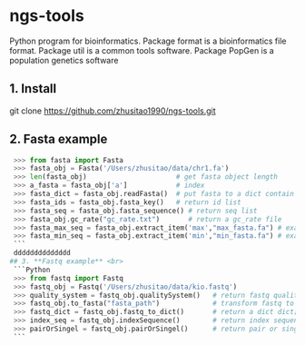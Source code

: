 # ngs-tools

Python program for bioinformatics. Package format is a bioinformatics file format. Package util is a common tools software. Package PopGen is a population genetics software

## 1. **Install** <br>
   git clone https://github.com/zhusitao1990/ngs-tools.git <br>

## 2. **Fasta example** <br>
   ```Python
    >>> from fasta import Fasta
    >>> fasta_obj = Fasta('/Users/zhusitao/data/chr1.fa')
    >>> len(fasta_obj)                      # get fasta object length
    >>> a_fasta = fasta_obj['a']            # index
    >>> fasta_dict = fasta_obj.readFasta()  # put fasta to a dict contain id and seq
    >>> fasta_ids = fasta_obj.fasta_key()   # return id list
    >>> fasta_seq = fasta_obj.fasta_sequence() # return seq list
    >>> fasta_obj.gc_rate("gc_rate.txt")       # return a gc_rate file
    >>> fasta_max_seq = fasta_obj.extract_item('max',"max_fasta.fa") # exact a max length fasta
    >>> fasta_min_seq = fasta_obj.extract_item('min',"min_fasta.fa") # exact a min length fasta
    ```
    dddddddddddddd
## 3. **Fastq example** <br>
    ```Python
    >>> from fastq import Fastq
    >>> fastq_obj = Fastq('/Users/zhusitao/data/kio.fastq')
    >>> quality_system = fastq_obj.qualitySystem()   # return fastq quality system
    >>> fastq_obj.to_fasta("fasta_path")             # transform fastq to fasta
    >>> fastq_dict = fastq_obj.fastq_to_dict()       # return a dict dict[key] = fastq_record
    >>> index_seq = fastq_obj.indexSequence()        # return index sequence if exist
    >>> pairOrSingel = fastq_obj.pairOrSingel()      # return pair or singel
    ```

